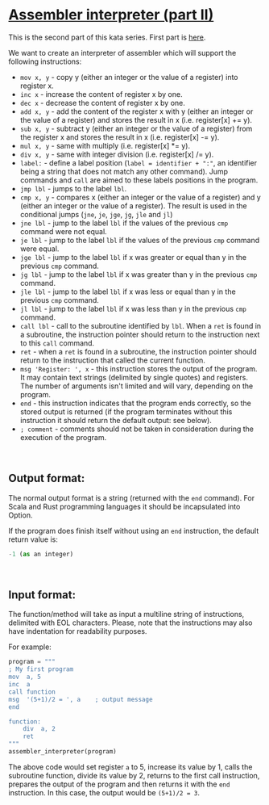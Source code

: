 # [Assembler interpreter (part II)](https://www.codewars.com/kata/assembler-interpreter-part-ii)

This is the second part of this kata series. First part is [here](https://www.codewars.com/kata/simple-assembler-interpreter/).

We want to create an interpreter of assembler which will support the following instructions:

- ```mov x, y``` - copy y (either an integer or the value of a register) into register x.
- ```inc x``` - increase the content of register x by one.
- ```dec x``` - decrease the content of register x by one.
- ```add x, y``` - add the content of the register x with y (either an integer or the value of a register) and stores the result in x (i.e. register[x] += y).
- ```sub x, y``` - subtract y (either an integer or the value of a register) from the register x and stores the result in x (i.e. register[x] -= y).
- ```mul x, y``` - same with multiply (i.e. register[x] *= y).
- ```div x, y``` - same with integer division (i.e. register[x] /= y).
- ```label:``` - define a label position (`label = identifier + ":"`, an identifier being a string that does not match any other command). Jump commands and `call` are aimed to these labels positions in the program.
- ```jmp lbl``` - jumps to the label `lbl`.
- ```cmp x, y``` - compares x (either an integer or the value of a register) and y (either an integer or the value of a register). The result is used in the conditional jumps (`jne`, `je`, `jge`, `jg`, `jle` and `jl`)
- ```jne lbl``` - jump to the label `lbl` if the values of the previous ```cmp``` command were not equal.
- ```je lbl``` - jump to the label `lbl` if the values of the previous ```cmp``` command were equal.
- ```jge lbl``` - jump to the label `lbl` if x was greater or equal than y in the previous ```cmp``` command.
- ```jg lbl``` - jump to the label `lbl` if x was greater than y in the previous ```cmp``` command.
- ```jle lbl``` - jump to the label `lbl` if x was less or equal than y in the previous ```cmp``` command.
- ```jl lbl``` - jump to the label `lbl` if x was less than y in the previous ```cmp``` command.
- ```call lbl``` - call to the subroutine identified by `lbl`. When a ```ret``` is found in a subroutine, the instruction pointer should return to the instruction next to this ```call``` command.
- ```ret``` - when a ```ret``` is found in a subroutine, the instruction pointer should return to the instruction that called the current function.
- ```msg 'Register: ', x``` - this instruction stores the output of the program. It may contain text strings (delimited by single quotes) and registers. The number of arguments isn't limited and will vary, depending on the program.
- ```end``` - this instruction indicates that the program ends correctly, so the stored output is returned (if the program terminates without this instruction it should return the default output: see below).
- ```; comment``` - comments should not be taken in consideration during the execution of the program.

<br> 

## Output format:

The normal output format is a string (returned with the `end` command). For Scala and Rust programming languages it should be incapsulated into Option.

If the program does finish itself without using an `end` instruction, the default return value is:

```python
-1 (as an integer)
```








<br> 

## Input format:

The function/method will take as input a multiline string of instructions, delimited with EOL characters. Please, note that the instructions may also have indentation for readability purposes.

For example:

```python
program = """
; My first program
mov  a, 5
inc  a
call function
msg  '(5+1)/2 = ', a    ; output message
end

function:
	div  a, 2
	ret
"""
assembler_interpreter(program)
```


The above code would set register ```a``` to 5, increase its value by 1, calls the subroutine function, divide its value by 2, returns to the first call instruction, prepares the output of the program and then returns it with the ```end``` instruction. In this case, the output would be ```(5+1)/2 = 3```.

